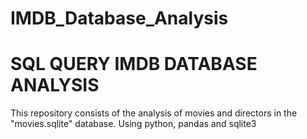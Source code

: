# IMDB_Database_Analysis

# SQL QUERY IMDB DATABASE ANALYSIS 

This repository consists of the analysis of movies and directors in the "movies.sqlite" database. 
Using python, pandas and sqlite3
